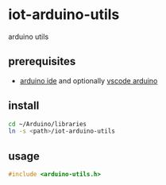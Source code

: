 # iot-arduino-utils

arduino utils

## prerequisites

- [arduino ide](https://www.arduino.cc/en/Main/Software) and optionally [vscode arduino](https://github.com/devel0/knowledge/blob/master/arduino/vscode-arduino.md)

## install

```sh
cd ~/Arduino/libraries
ln -s <path>/iot-arduino-utils
```

## usage

```c++
#include <arduino-utils.h>
```
